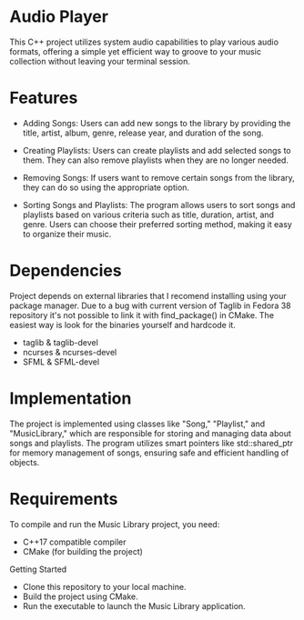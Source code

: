 # Audio Player

This C++ project utilizes system audio capabilities to play various audio formats, offering a simple yet efficient way to groove to your music collection without leaving your terminal session.

# Features
* Adding Songs: Users can add new songs to the library by providing the title, artist, album, genre, release year, and duration of the song.

* Creating Playlists: Users can create playlists and add selected songs to them. They can also remove playlists when they are no longer needed.

* Removing Songs: If users want to remove certain songs from the library, they can do so using the appropriate option.

* Sorting Songs and Playlists: The program allows users to sort songs and playlists based on various criteria such as title, duration, artist, and genre. Users can choose their preferred sorting method, making it easy to organize their music.

# Dependencies

Project depends on external libraries that I recomend installing using your package manager. Due to a bug with current version of Taglib in Fedora 38 repository it's not possible to link it with find_package() in CMake. The easiest way is look for the binaries yourself and hardcode it.
* taglib & taglib-devel
* ncurses & ncurses-devel
* SFML & SFML-devel

# Implementation

The project is implemented using classes like "Song," "Playlist," and "MusicLibrary," which are responsible for storing and managing data about songs and playlists. The program utilizes smart pointers like std::shared_ptr for memory management of songs, ensuring safe and efficient handling of objects.

# Requirements

To compile and run the Music Library project, you need:

* C++17 compatible compiler
* CMake (for building the project)

Getting Started

* Clone this repository to your local machine.
* Build the project using CMake.
* Run the executable to launch the Music Library application.
